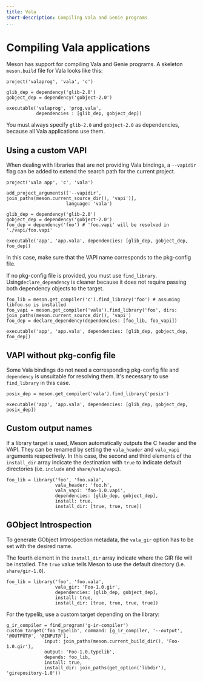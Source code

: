 ```yaml
---
title: Vala
short-description: Compiling Vala and Genie programs
...
```


# Compiling Vala applications

Meson has support for compiling Vala and Genie programs. A skeleton `meson.build` file for Vala looks like this:

```meson
project('valaprog', 'vala', 'c')

glib_dep = dependency('glib-2.0')
gobject_dep = dependency('gobject-2.0')

executable('valaprog', 'prog.vala',
           dependencies : [glib_dep, gobject_dep])
```

You must always specify `glib-2.0` and `gobject-2.0` as dependencies, because all Vala applications use them.

## Using a custom VAPI

When dealing with libraries that are not providing Vala bindings, a `--vapidir` flag can be added to extend the search path for the current project.

```meson
project('vala app', 'c', 'vala')

add_project_arguments(['--vapidir', join_paths(meson.current_source_dir(), 'vapi')], 
                      language: 'vala')
                      
glib_dep = dependency('glib-2.0')
gobject_dep = dependency('gobject-2.0')
foo_dep = dependency('foo') # 'foo.vapi' will be resolved in './vapi/foo.vapi'

executable('app', 'app.vala', dependencies: [glib_dep, gobject_dep, foo_dep])
```

In this case, make sure that the VAPI name corresponds to the pkg-config file. 

If no pkg-config file is provided, you must use `find_library`. Using`declare_dependency` is cleaner because it does not require passing both dependency objects to the target.

```meson
foo_lib = meson.get_compiler('c').find_library('foo') # assuming libfoo.so is installed
foo_vapi = meson.get_compiler('vala').find_library('foo', dirs: join_paths(meson.current_source_dir(), 'vapi')
foo_dep = declare_dependency(dependencies: [foo_lib, foo_vapi])

executable('app', 'app.vala', dependencies: [glib_dep, gobject_dep, foo_dep])
```

## VAPI without pkg-config file

Some Vala bindings do not need a corresponding pkg-config file and `dependency` is unsuitable for resolving them. It's necessary to use `find_library` in this case.

```meson
posix_dep = meson.get_compiler('vala').find_library('posix')

executable('app', 'app.vala', dependencies: [glib_dep, gobject_dep, posix_dep])
```

## Custom output names

If a library target is used, Meson automatically outputs the C header and the VAPI. They can be renamed by setting the `vala_header` and `vala_vapi` arguments respectively. In this case, the second and third elements of the `install_dir` array indicate the destination with `true` to indicate default directories (i.e. `include` and `share/vala/vapi`).

```meson
foo_lib = library('foo', 'foo.vala', 
                  vala_header: 'foo.h',
                  vala_vapi: 'foo-1.0.vapi', 
                  dependencies: [glib_dep, gobject_dep],
                  install: true,
                  install_dir: [true, true, true])
```

## GObject Introspection

To generate GObject Introspection metadata, the `vala_gir` option has to be set with the desired name.

The fourth element in the `install_dir` array indicate where the GIR file will be installed. The `true` value tells Meson to use the default directory (i.e. `share/gir-1.0`).

```meson
foo_lib = library('foo', 'foo.vala', 
                  vala_gir: 'Foo-1.0.gir', 
                  dependencies: [glib_dep, gobject_dep],
                  install: true,
                  install_dir: [true, true, true, true])
```

For the typelib, use a custom target depending on the library:

```meson
g_ir_compiler = find_program('g-ir-compiler')
custom_target('foo typelib', command: [g_ir_compiler, '--output', '@OUTPUT@', '@INPUT@'],
              input: join_paths(meson.current_build_dir(), 'Foo-1.0.gir'),
              output: 'Foo-1.0.typelib',
              depends: foo_lib,
              install: true,
              install_dir: join_paths(get_option('libdir'), 'girepository-1.0'))
```
